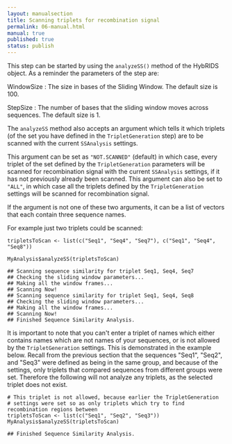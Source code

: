 ```yaml
---
layout: manualsection
title: Scanning triplets for recombination signal
permalink: 06-manual.html
manual: true
published: true
status: publish
---
```

 

 
This step can be started by using the `analyzeSS()` method of the HybRIDS object.
As a reminder the parameters of the step are:
 
WindowSize
  : The size in bases of the Sliding Window. The default size is 100.
 
StepSize
  : The number of bases that the sliding window moves across sequences. The default size is 1. 
 
The `analyzeSS` method also accepts an argument which tells it which triplets
(of the set you have defined in the `TripletGeneration` step) are to be scanned with the current
`SSAnalysis` settings.
 
This argument can be set as `"NOT.SCANNED"` (default) in which case, every triplet of the set defined by the 
`TripletGeneration` parameters will be scanned for recombination signal with the current `SSAnalysis`
settings, if it has not previously already been scanned.
This argument can also be set to `"ALL"`, in which case all the triplets defined by the `TripletGeneration`
settings will be scanned for recombination signal.
 
If the argument is not one of these two arguments, it can be a list of vectors that each contain three sequence names.
 
For example just two triplets could be scanned:
 

    tripletsToScan <- list(c("Seq1", "Seq4", "Seq7"), c("Seq1", "Seq4", "Seq8")) 
     
    MyAnalysis$analyzeSS(tripletsToScan)

    ## Scanning sequence similarity for triplet Seq1, Seq4, Seq7
    ## Checking the sliding window parameters...
    ## Making all the window frames...
    ## Scanning Now!
    ## Scanning sequence similarity for triplet Seq1, Seq4, Seq8
    ## Checking the sliding window parameters...
    ## Making all the window frames...
    ## Scanning Now!
    ## Finished Sequence Similarity Analysis.
 
It is important to note that you can't enter a triplet of names which either contains names which are not names
of your sequences, or is not allowed by the `TripletGeneration` settings. This is demonstrated in the example below.
Recall from the previous section that the sequences "Seq1", "Seq2", and "Seq3" were defined as being in the same group, and because of the settings, only triplets that compared sequences from different groups were set. Therefore the following will not analyze any triplets, as the selected triplet does not exist. 
 

    # This triplet is not allowed, because earlier the TripletGeneration
    # settings were set so as only triplets which try to find recombination regions between 
    tripletsToScan <- list(c("Seq1", "Seq2", "Seq3"))
    MyAnalysis$analyzeSS(tripletsToScan)

    ## Finished Sequence Similarity Analysis.
 
 
 
 
 
 
 
 
